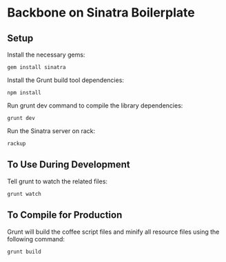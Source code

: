 # Backbone on Sinatra Boilerplate
## Setup
Install the necessary gems:

    gem install sinatra

Install the Grunt build tool dependencies:

    npm install

Run grunt dev command to compile the library dependencies:

    grunt dev

Run the Sinatra server on rack:

    rackup

## To Use During Development

Tell grunt to watch the related files:

    grunt watch

## To Compile for Production

Grunt will build the coffee script files and minify all resource files using the following command:

    grunt build